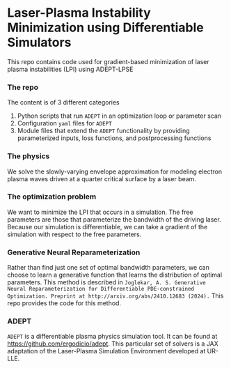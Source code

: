 # Laser-Plasma Instability Minimization using Differentiable Simulators
This repo contains code used for gradient-based minimization of laser plasma instabilities (LPI) using ADEPT-LPSE

### The repo
The content is of 3 different categories
1. Python scripts that run `ADEPT` in an optimization loop or parameter scan
2. Configuration `yaml` files for `ADEPT`
3. Module files that extend the `ADEPT` functionality by providing parameterized inputs, loss functions, and postprocessing functions

### The physics
We solve the slowly-varying envelope approximation for modeling electron plasma waves driven at a quarter critical surface by a laser beam.

### The optimization problem
We want to minimize the LPI that occurs in a simulation. The free parameters are those that parameterize the bandwidth of the driving laser. Because our simulation is differentiable, we can take a gradient of the simulation with respect to the free parameters. 

### Generative Neural Reparameterization
Rather than find just one set of optimal bandwidth parameters, we can choose to learn a generative function that learns the distribution of optimal parameters. This method is described in `Joglekar, A. S. Generative Neural Reparameterization for Differentiable PDE-constrained Optimization. Preprint at http://arxiv.org/abs/2410.12683 (2024).` This repo provides the code for this method.

### ADEPT
`ADEPT` is a differentiable plasma physics simulation tool. It can be found at https://github.com/ergodicio/adept. This particular set of solvers is a JAX adaptation of the Laser-Plasma Simulation Environment developed at UR-LLE.